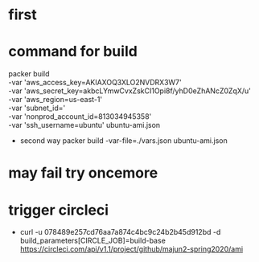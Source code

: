 # first
# command for build
packer build \
    -var 'aws_access_key=AKIAXOQ3XLO2NVDRX3W7' \
    -var 'aws_secret_key=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' \
    -var 'aws_region=us-east-1' \
    -var 'subnet_id=' \
    -var 'nonprod_account_id=813034945358'\
    -var 'ssh_username=ubuntu'
    ubuntu-ami.json
* second way
packer build -var-file=./vars.json ubuntu-ami.json
# may fail try oncemore

# trigger circleci
* curl -u 078489e257cd76aa7a874c4bc9c24b2b45d912bd -d build_parameters[CIRCLE_JOB]=build-base https://circleci.com/api/v1.1/project/github/majun2-spring2020/ami